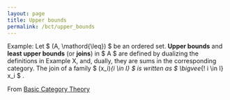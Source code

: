 ```yaml
---
layout: page
title: Upper bounds
permalink: /bct/upper_bounds
---
```

Example: Let $ (A, \mathord{\leq}) $ be an ordered set. **Upper bounds** and **least upper bounds** (or **joins**) in $ A $ are defined by dualizing the definitions in Example X, and, dually, they are sums in the corresponding category. The join of a family $ (x_i)_{i \in I} $ is written as $ \bigvee_{\! i \in I} x_i $ .


From [Basic Category Theory](https://mathgloss.github.io/MathGloss/bct.html)